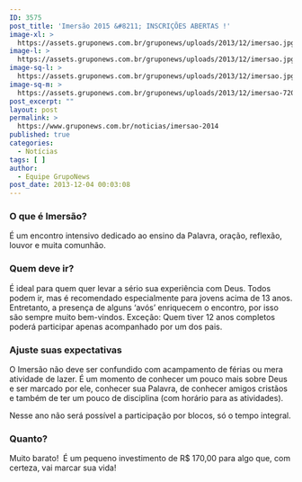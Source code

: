 ```yaml
---
ID: 3575
post_title: 'Imersão 2015 &#8211; INSCRIÇÕES ABERTAS !'
image-xl: >
  https://assets.gruponews.com.br/gruponews/uploads/2013/12/imersao.jpg
image-l: >
  https://assets.gruponews.com.br/gruponews/uploads/2013/12/imersao.jpg
image-sq-l: >
  https://assets.gruponews.com.br/gruponews/uploads/2013/12/imersao.jpg
image-sq-m: >
  https://assets.gruponews.com.br/gruponews/uploads/2013/12/imersao-720x353.jpg
post_excerpt: ""
layout: post
permalink: >
  https://www.gruponews.com.br/noticias/imersao-2014
published: true
categories:
  - Notícias
tags: [ ]
author:
  - Equipe GrupoNews
post_date: 2013-12-04 00:03:08
---
```

<h3>O que é Imersão?</h3>
É um encontro intensivo dedicado ao ensino da Palavra, oração, reflexão, louvor e muita comunhão.
<h3>Quem deve ir?</h3>
É ideal para quem quer levar a sério sua experiência com Deus. Todos podem ir, mas é recomendado especialmente para jovens acima de 13 anos. Entretanto, a presença de alguns ‘avós’ enriquecem o encontro, por isso são sempre muito bem-vindos. Exceção: Quem tiver 12 anos completos poderá participar apenas acompanhado por um dos pais.
<h3>Ajuste suas expectativas</h3>
O Imersão não deve ser confundido com acampamento de férias ou mera atividade de lazer. É um momento de conhecer um pouco mais sobre Deus e ser marcado por ele, conhecer sua Palavra, de conhecer amigos cristãos e também de ter um pouco de disciplina (com horário para as atividades).

Nesse ano não será possível a participação por blocos, só o tempo integral.
<h3>Quanto?</h3>
Muito barato!  É um pequeno investimento de R$ 170,00 para algo que, com certeza, vai marcar sua vida!